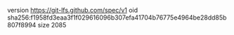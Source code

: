 version https://git-lfs.github.com/spec/v1
oid sha256:f1958fd3eaa3f1f029616096b307efa41704b76775e4964be28dd85b807f8994
size 2085
